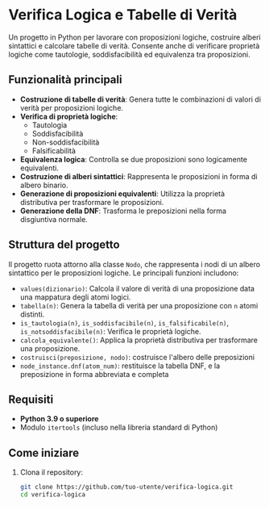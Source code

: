 # Verifica Logica e Tabelle di Verità

Un progetto in Python per lavorare con proposizioni logiche, costruire alberi sintattici e calcolare tabelle di verità. Consente anche di verificare proprietà logiche come tautologie, soddisfacibilità ed equivalenza tra proposizioni.

## Funzionalità principali

- **Costruzione di tabelle di verità**: Genera tutte le combinazioni di valori di verità per proposizioni logiche.
- **Verifica di proprietà logiche**:
  - Tautologia
  - Soddisfacibilità
  - Non-soddisfacibilità
  - Falsificabilità
- **Equivalenza logica**: Controlla se due proposizioni sono logicamente equivalenti.
- **Costruzione di alberi sintattici**: Rappresenta le proposizioni in forma di albero binario.
- **Generazione di proposizioni equivalenti**: Utilizza la proprietà distributiva per trasformare le proposizioni.
-  **Generazione della DNF**: Trasforma le preposizioni nella forma disgiuntiva normale.


## Struttura del progetto

Il progetto ruota attorno alla classe `Nodo`, che rappresenta i nodi di un albero sintattico per le proposizioni logiche. Le principali funzioni includono:

- `values(dizionario)`: Calcola il valore di verità di una proposizione data una mappatura degli atomi logici.
- `tabella(n)`: Genera la tabella di verità per una proposizione con `n` atomi distinti.
- `is_tautologia(n)`, `is_soddisfacibile(n)`, `is_falsificabile(n)`, `is_notsoddisfacibile(n)`: Verifica le proprietà logiche.
- `calcola_equivalente()`: Applica la proprietà distributiva per trasformare una proposizione.
- `costruisci(preposizione, nodo)`: costruisce l'albero delle preposizioni
- `node_instance.dnf(atom_num)`: restituisce la tabella DNF, e la preposizione in forma abbreviata e completa

## Requisiti

- **Python 3.9 o superiore**
- Modulo `itertools` (incluso nella libreria standard di Python)

## Come iniziare

1. Clona il repository:

   ```bash
   git clone https://github.com/tuo-utente/verifica-logica.git
   cd verifica-logica
